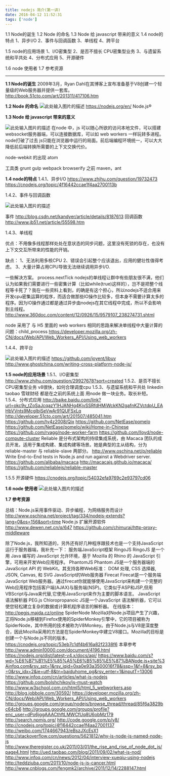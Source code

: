 ```yaml
---
title: nodejs 简介(第一讲)
date: 2016-04-12 11:52:31
tags: ['node']
---
```


1.1 Node的诞生
1.2 Node 的命名
1.3 Node 给 javascript 带来的意义
1.4 node的特点
 1、异步I/O
 2、事件与回调函数
 3、单线程
 4、跨平台
 
1.5 node的应用场景
 1、I/O密集型
 2、是否不擅长 CPU密集型业务
 3、与遗留系统和平共处
 4、分布式应用
 5、开源硬件

1.6 node 使用者
1.7 参考资源

<!-- more --> 
---

**1.1 Node的诞生**
2009年3月，Ryan Dahl在其博客上宣布准备基于V8创建一个轻量级的Web服务器并提供一套库。
http://book.51cto.com/art/201311/417106.htm

**1.2 Node 的命名**
![此处输入图片的描述][1]
https://nodejs.org/en/
Node.js®

**1.3 Node 给 javascript 带来的意义**

![此处输入图片的描述][2]
在node 中，js 可以随心所欲的访问本地文件，可以搭建websocket服务器端，可以连接数据库，可以如 web workers 一样玩转多进程。
node打破了过去 js只能在浏览器中运行的局面。前后端编程环境统一，可以大大降低前后端转换所需要的上下文交换代价。

node-webkit 的出现
atom

工具类
grunt
gulp
webpack
browserify
之前 
maven，ant

**1.4 node的特点**
1.4.1、异步I/O
https://www.zhihu.com/question/19732473
https://cnodejs.org/topic/4f16442ccae1f4aa2700113b

1.4.2、事件与回调函数

![此处输入图片的描述][5]

事件
http://blog.csdn.net/kandyer/article/details/8187613
回调函数
http://www.jb51.net/article/55598.htm

1.4.3、单线程

优点：不用像多线程那样处处在意状态的同步问题，这里没有死锁的存在，也没有上下文交互所带来的性能的开销。

缺点：
1、无法利用多核CPU
2、错误会引起整个应该退出，应用的健壮性值得考虑。
3、大量计算占用CPU导致无法继续调用异步I/O.

一些解决方案。
process.nextTick
nodejs的单线程让群中有些朋友很不满，他们认为如果我们需要进行一些密集计算（比如while(true)这样的），岂不是把整个线程等卡死了？我在一些资料上看到，的确是有这个担心，所以nodejs不适合用来开发cpu密集运算的程序，而适合做那些IO操作比较多，但本身不需要计算太多的程序。因为IO操作通过都是通过异步由nodejs在其它线程中完成，所以不会影响到主线程。
http://www.360doc.com/content/12/0926/15/9579107_238274731.shtml

node 采用了 与 H5 里面的 web workers 相同的思路来解决单线程中大量计算的问题：child_process
https://developer.mozilla.org/zh-CN/docs/Web/API/Web_Workers_API/Using_web_workers

1.4.4、跨平台

![此处输入图片的描述][4]
https://github.com/joyent/libuv
http://www.ghostchina.com/writing-cross-platform-node-js/

**1.5 node的应用场景**
1.5.1、I/O密集型
http://www.zhihu.com/question/29927678?sort=created
1.5.2、是否不擅长 CPU密集型业务
v8很快，如何合理调度cpu
1.5.3、与遗留系统和平共处
linkedin taobao 雪球财经 都是在之前的系统上面 用node 做一块业务。取长补短。
1.5.4、分布式应用
http://baike.baidu.com/link?url=okc9v_tZoSaJcqazY1HJANHg4KjvSSRfdHMiWckKN2gafnKZVctdpU_EAHbVVnts9McgIbjSeVwAr91QUFSxLq
http://developer.51cto.com/art/201507/485041.htm
https://github.com/ty4z2008/Qix
https://github.com/NetEase/pomelo
https://github.com/NetEase/pomelo/wiki/Home-in-Chinese
https://github.com/rvagg/node-worker-farm
https://github.com/lloyd/node-compute-cluster
Reliable 是分布式架构的持续集成系统，由 Macaca 团队的成员开发。适用于集成构建、集成构建等场景。她是典型的主从结构，分为 reliable-master 与 reliable-slave 两部分。
http://www.oschina.net/p/reliable
Write End-to-End tests in Node.js and run against a Webdriver server.
https://github.com/alibaba/macaca
http://macacajs.github.io/macaca/
https://github.com/reliablejs/reliable-master

1.5.5 开源硬件 
https://cnodejs.org/topic/54032efa9769c2e93797cd06

**1.6 node 使用者**
![此处输入图片的描述][3]


**1.7 参考资源**

总结：Node.js采用事件驱动、异步编程，为网络服务而设计
http://www.oschina.net/project/tag/334/nodejs-extends?lang=0&os=156&sort=time
Node.js 扩展开源软件
http://www.dewen.net.cn/q/647
https://github.com/chimurai/http-proxy-middleware

除了Node.js，我所知道的，另外还有好几种程序跟技术也是一个支持JavaScript运行于服务器端，我补充一下：
服务端JavaScript框架 RingoJS
RingoJS 是一个用 Java 编写的 JavaScript 允许环境，基于 Mozilla 的 Rhino 的 JavaScript 引擎，可用来开发Web应用程序。
PhantomJS
Phantom JS是一个服务器端的 JavaScript API 的 WebKit。其支持各种Web标准： DOM 处理, CSS 选择器, JSON, Canvas, 和 SVG
JavaScript的Web服务器 Firecat
Firecat是一个服务端JavaScript Web服务器。通过firecat你就能够使用JavaScript来构建一个完整的Web应用程序包括客户端(AJAX)与服务端(NSP)。它类似于ASP和JSP,但用VBScript与Java来代替,它使用JavaScript来作为主要的脚本语言。
JavaScript 语法解析器 PEG.js
Chloropropanoic JS是一个JavaScript 语法解析器，它可以使您轻松建立复杂的数据或计算机程序语言的解析器。 在线版本：http://pegjs.majda.cz/online
SpiderNode
Mozilla对Node.js项目产生了兴趣，正将Node.js移植到Firefox使用的SpiderMonkey引擎中，它的项目被称为SpiderNode，其中所用的技术被称为V8Monkey。由于Node.js与V8是深度整合，因此Mozilla采用的方法是在SpiderMonkey中建立V8接口。Mozilla的目标是创建一个与Node.js不同的版本。
https://cnodejs.org/topic/53eb7c1df4b616a82f2338f6
本章参考
http://www.admin10000.com/document/4196.html
https://nodejs.org/dist/latest-v4.x/docs/api/
https://www.baidu.com/s?wd=%E6%B7%B1%E5%85%A5%E6%B5%85%E5%87%BANode.js+site%3Ainfoq.com&rsv_spt=1&rsv_iqid=0xa0e93a3500016f78&issp=1&f=8&rsv_bp=0&rsv_idx=2&ie=utf-8&tn=baiduhome_pg&rsv_enter=1&inputT=13006
http://www.infoq.com/cn/articles/what-is-nodejs
https://github.com/bolshchikov/js-must-watch
http://www.w3school.com.cn/html5/html_5_webworkers.asp
http://blog.jobbole.com/30592/
https://developer.mozilla.org/zh-CN/docs/Web/API/Web_Workers_API/Using_web_workers
http://groups.google.com/group/nodejs/browse_thread/thread/85f6a3829bc64cb6
http://groups.google.com/groups/profile?enc_user=dPo6jggAAACthftLMWCfUq8U6obMz179
http://search.npmjs.org/
http://code.google.com/p/v8/
http://cnodejs.org/topic/4f16442ccae1f4aa27001137
http://weibo.com/1744667943/eBszJXcEsX1
http://stackoverflow.com/questions/5621812/why-is-node-js-named-node-js
http://www.theregister.co.uk/2011/03/01/the_rise_and_rise_of_node_dot_js/page4.html
http://ued.taobao.com/blog/2011/09/02/what-is-nod/
http://www.infoq.com/cn/news/2012/04/interview-xueqiu-using-nodejs
http://teddziuba.com/2011/10/node-js-is-cancer.html
http://www.cnblogs.com/fengmk2/archive/2011/12/14/2288147.html



  [1]: https://nodejs.org/static/images/logos/nodejs-new-white-pantone.png
  [2]: /img/node01.jpg
  [3]: /img/node02.png
  [4]: /img/node03.png
  [5]: /img/node04.png



